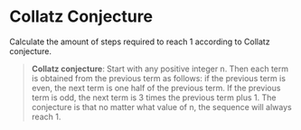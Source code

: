 # Collatz Conjecture

Calculate the amount of steps required to reach 1 according to Collatz conjecture.

>**Collatz conjecture**: Start with any positive integer n. Then each term is obtained from the previous term as follows: 
>if the previous term is even, the next term is one half of the previous term. If the previous term is odd,
>the next term is 3 times the previous term plus 1. The conjecture is that no matter what value of n,
>the sequence will always reach 1. 

